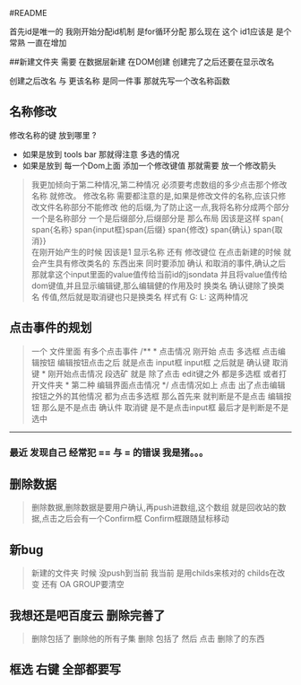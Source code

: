 #README

首先id是唯一的 
我刚开始分配id机制 是for循环分配 
那么现在 这个 id1应该是 是个常熟 一直在增加 

##新建文件夹
需要 在数据层新建 在DOM创建
创建完了之后还要在显示改名 

创建之后改名 与 更该名称 是同一件事 
那就先写一个改名称函数

## 名称修改
修改名称的键 放到哪里 ? 
- 如果是放到 tools bar 那就得注意 多选的情况 
- 如果是放到 每一个Dom上面 添加一个修改键值 那就需要 放一个修改箭头
 
> 我更加倾向于第二种情况,第二种情况 必须要考虑数组的多少点击那个修改名称 就修改。
> 修改名称 需要都注意的是,如果是修改文件的名称,应该只修改文件名称部分不能修改
他的后缀,为了防止这一点,我将名称分成两个部分 一个是名称部分 一个是后缀部分,后缀部分是
> 那么布局  因该是这样   span{ span{名称} span{input框}span{后缀} span{修改} span{确认} span{取消}}   
>在刚开始产生的时候  因该是1 显示名称 还有 修改键位
>在点击新建的时候 就会产生具有修改类名的 东西出来 同时要添加  确认 和取消的事件,确认之后那就拿这个input里面的value值传给当前id的jsondata
 并且将value值传给dom键值,并且显示编辑键,那么编辑健的作用及时 换类名
>确认键除了换类名 传值,然后就是取消键也只是换类名
>样式有 G:
>       L: 这两种情况

## 点击事件的规划
>  一个 文件里面 有多个点击事件
>    /**
      * 点击情况  刚开始 点击 多选框  点击编辑按钮 编辑按钮点击之后 就是点击 input框   input框 之后就是  确认键  取消键
      * 刚开始点击情况    段选矿 就是 除了点击 edit键之外 都是多选框  或者打开文件夹
      * 第二种 编辑界面点击情况
      */
> 点击情况如上  点击 出了点击编辑按钮之外的其他情况 都为点击多选框
>  那么首先来 就判断是不是点击 编辑按钮 
   那么是不是点击 确认件 取消键 
     是不是点击input框 
> 最后才是判断是不是选中     

----

### 最近 发现自己 经常犯 ==  与 = 的错误 我是猪。。。

## 删除数据 
> 删除数据,删除数据是要用户确认,再push进数组,这个数组 就是回收站的数据,点击之后会有一个Confirm框
Confirm框跟随鼠标移动
## 新bug
>新建的文件夹 时候 没push到当前 我当前 是用childs来核对的  childs在改变  还有 OA GROUP要清空
>
## 我想还是吧百度云 删除完善了 
> 删除包括了 删除他的所有子集
>删除 包括了 然后 点击 删除了的东西




## 框选 右键 全部都要写
